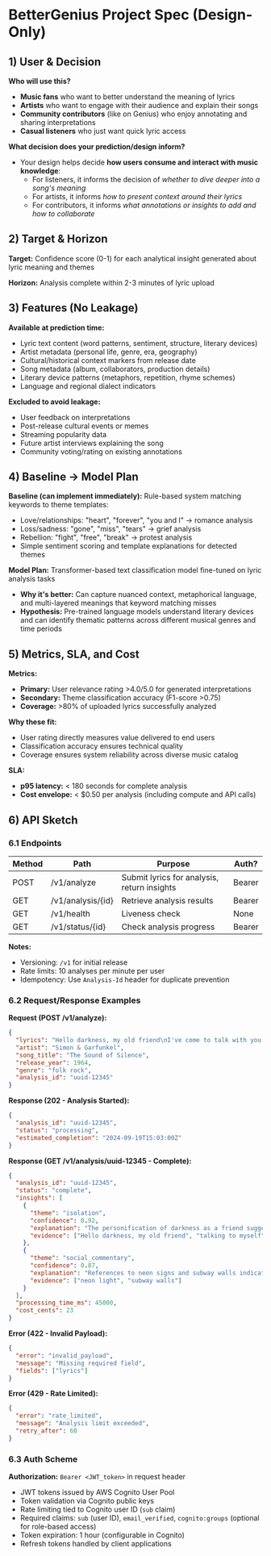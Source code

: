 # BetterGenius Project Spec (Design-Only)

## 1) User & Decision

**Who will use this?**
* **Music fans** who want to better understand the meaning of lyrics
* **Artists** who want to engage with their audience and explain their songs
* **Community contributors** (like on Genius) who enjoy annotating and sharing interpretations
* **Casual listeners** who just want quick lyric access

**What decision does your prediction/design inform?**
* Your design helps decide **how users consume and interact with music knowledge**:
   * For listeners, it informs the decision of *whether to dive deeper into a song's meaning*
   * For artists, it informs *how to present context around their lyrics*
   * For contributors, it informs *what annotations or insights to add and how to collaborate*

## 2) Target & Horizon

**Target:** Confidence score (0-1) for each analytical insight generated about lyric meaning and themes

**Horizon:** Analysis complete within 2-3 minutes of lyric upload

## 3) Features (No Leakage)

**Available at prediction time:**
* Lyric text content (word patterns, sentiment, structure, literary devices)
* Artist metadata (personal life, genre, era, geography) 
* Cultural/historical context markers from release date
* Song metadata (album, collaborators, production details)
* Literary device patterns (metaphors, repetition, rhyme schemes)
* Language and regional dialect indicators

**Excluded to avoid leakage:**
* User feedback on interpretations
* Post-release cultural events or memes
* Streaming popularity data
* Future artist interviews explaining the song
* Community voting/rating on existing annotations

## 4) Baseline → Model Plan

**Baseline (can implement immediately):**
Rule-based system matching keywords to theme templates:
* Love/relationships: "heart", "forever", "you and I" → romance analysis
* Loss/sadness: "gone", "miss", "tears" → grief analysis  
* Rebellion: "fight", "free", "break" → protest analysis
* Simple sentiment scoring and template explanations for detected themes

**Model Plan:**
Transformer-based text classification model fine-tuned on lyric analysis tasks
* **Why it's better:** Can capture nuanced context, metaphorical language, and multi-layered meanings that keyword matching misses
* **Hypothesis:** Pre-trained language models understand literary devices and can identify thematic patterns across different musical genres and time periods

## 5) Metrics, SLA, and Cost

**Metrics:**
* **Primary:** User relevance rating >4.0/5.0 for generated interpretations
* **Secondary:** Theme classification accuracy (F1-score >0.75)
* **Coverage:** >80% of uploaded lyrics successfully analyzed

**Why these fit:**
* User rating directly measures value delivered to end users
* Classification accuracy ensures technical quality
* Coverage ensures system reliability across diverse music catalog

**SLA:**
* **p95 latency:** < 180 seconds for complete analysis
* **Cost envelope:** < $0.50 per analysis (including compute and API calls)

## 6) API Sketch

### 6.1 Endpoints

| Method | Path | Purpose | Auth? |
|--------|------|---------|-------|
| POST | /v1/analyze | Submit lyrics for analysis, return insights | Bearer |
| GET | /v1/analysis/{id} | Retrieve analysis results | Bearer |
| GET | /v1/health | Liveness check | None |
| GET | /v1/status/{id} | Check analysis progress | Bearer |

**Notes:** 
* Versioning: `/v1` for initial release
* Rate limits: 10 analyses per minute per user
* Idempotency: Use `Analysis-Id` header for duplicate prevention

### 6.2 Request/Response Examples

**Request (POST /v1/analyze):**
```json
{
  "lyrics": "Hello darkness, my old friend\nI've come to talk with you again...",
  "artist": "Simon & Garfunkel",
  "song_title": "The Sound of Silence",
  "release_year": 1964,
  "genre": "folk rock",
  "analysis_id": "uuid-12345"
}
```

**Response (202 - Analysis Started):**
```json
{
  "analysis_id": "uuid-12345",
  "status": "processing",
  "estimated_completion": "2024-09-19T15:03:00Z"
}
```

**Response (GET /v1/analysis/uuid-12345 - Complete):**
```json
{
  "analysis_id": "uuid-12345",
  "status": "complete",
  "insights": [
    {
      "theme": "isolation",
      "confidence": 0.92,
      "explanation": "The personification of darkness as a friend suggests profound loneliness...",
      "evidence": ["Hello darkness, my old friend", "talking to myself"]
    },
    {
      "theme": "social_commentary", 
      "confidence": 0.87,
      "explanation": "References to neon signs and subway walls indicate urban alienation...",
      "evidence": ["neon light", "subway walls"]
    }
  ],
  "processing_time_ms": 45000,
  "cost_cents": 23
}
```

**Error (422 - Invalid Payload):**
```json
{
  "error": "invalid_payload",
  "message": "Missing required field",
  "fields": ["lyrics"]
}
```

**Error (429 - Rate Limited):**
```json
{
  "error": "rate_limited", 
  "message": "Analysis limit exceeded",
  "retry_after": 60
}
```

### 6.3 Auth Scheme

**Authorization:** `Bearer <JWT_token>` in request header
* JWT tokens issued by AWS Cognito User Pool
* Token validation via Cognito public keys
* Rate limiting tied to Cognito user ID (`sub` claim)
* Required claims: `sub` (user ID), `email_verified`, `cognito:groups` (optional for role-based access)
* Token expiration: 1 hour (configurable in Cognito)
* Refresh tokens handled by client applications
